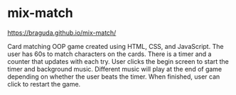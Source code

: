 # mix-match
https://braguda.github.io/mix-match/

Card matching OOP game created using HTML, CSS, and JavaScript. The user has 60s to match characters on the cards. There is a timer and a counter that updates with each try. User clicks the begin screen to start the timer and background music. Different music will play at the end of game depending on whether the user beats the timer. When finished, user can click to restart the game. 
